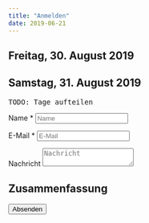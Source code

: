 ```yaml
---
title: "Anmelden"
date: 2019-06-21
---
```


<template id="i18n">
    <p data-id="friday" data-text="Freitag">-</p>
    <p data-id="saturday" data-text="Samstag">-</p>
    <!-- e.g. countryflags.com -->
    <p data-id="flag-url-DE" data-text="/graphics/germany-flag-small.png">-</p>
    <p data-id="flag-url-EN" data-text="/graphics/united-kingdom-flag-small.png">-</p>
</template>

<template id="round-template">
    <label data-id="container">
        <div class="round">
            <h1><span data-id="name"></span></h1>
            <p>Spielleiter: <span data-id="gm"></span></p>
            <p>Spielbeschreibung: <span data-id="game-description"></span></p>
            <p>Kampagnenbeschreibung: <span data-id="campaign-description"></span></p>
            <p>Sprache: <span data-id="lang"></span> <img height="10" data-id="lang-img"></p>
            <p>Tag/Zeit: <span data-id="day"></span> / <span data-id="from"></span> - <span data-id="to"></span></p>
            <p>Spieler Aktuell: <strong><span data-id="players-current"></span></strong> / Max: <span data-id="players-max"></span></p>
            <p class="hint c-btn"><span data-id="hint"></span></p>
            <input data-id="checkbox" type="checkbox">
        </div>
    </label>
</template>

<template id="summary-template">
    <p data-id="container">Name: <span data-id="name"></span> / Tag <span data-id="day"></span> / Von <span data-id="from"></span> / Bis <span data-id="to"></span></p>
</template>

## Freitag, 30. August 2019

<div id="c-rounds" class="u-bleed-out"></div>

## Samstag, 31. August 2019

<pre>TODO: Tage aufteilen</pre>

<div class="c-form">
<form action="https://formsubmit.co/mail@rollenspieltag.ch" method="POST">
    <div>
        <p class="c-form--item c-form-field--text">
            <label for="name">Name *</label>
            <input name="name" id="name" type="text" placeholder="Name">
        </p>
        <p class="c-form--item c-form-field--text">
            <label for="email">E-Mail *</label>
            <input name="email" id="email" type="email" placeholder="E-Mail">
        </p>
        <p class="c-form--item c-form-field--text">
            <label for="comment">Nachricht</label>
            <textarea comment="message" id="comment" placeholder="Nachricht"></textarea>
        </p>

<h2>Zusammenfassung</h2>

<div id="summaries"></div>
        <input class="c-btn" type="submit" id="submit" value="Absenden">
        <input type="hidden" name="_next" value="http://localhost:1313/program_test/">
        <input type="hidden" name="_captcha" value="false">
    </div>
</form>
</div>



<script src="/scripts/rollenspieltage.js"></script>
<script>
'use strict';

async function main() {
    const registrations = await getRegistrations();

    const i18nMap = {};
    document.getElementById('i18n').content.querySelectorAll('*').forEach(child => {
        i18nMap[child.dataset.id] = child.dataset.text;
    });

    function translate(what) {
        return i18nMap[what];
    }

    async function submit() {
        const nameNode = document.getElementById('name');
        const emailNode = document.getElementById('email');
        const commentNode = document.getElementById('comment');
        const name = nameNode.value;
        const email = emailNode.value;
        const comment = commentNode.value;
        await submitRegistration(name, email, comment);
    }

    function showSummaries(event) {
        const summaryTemplateNode = document.getElementById('summary-template');
        const summariesNode = document.getElementById('summaries');
        const roundsNode = document.getElementById('c-rounds');
        const fragment = document.createDocumentFragment();
        forEachRound(registrations, (roundId, round, game, playersMax, playersCurrent) => {
            const roundNode = roundsNode.querySelector('[data-round-id="' + roundId + '"]');
            const checkboxNode = roundNode.querySelector('[data-id=checkbox]');
            const hintNode = roundNode.querySelector('[data-id=hint]');
            hintNode.innerText = checkboxNode.checked ? 'AUSGEWÄHLT' : 'AUSWÄHLEN'; // TODO do something useful here or remove it
            if(checkboxNode.checked === true) {
                const templateNode = summaryTemplateNode.content.cloneNode(true);
                templateNode.querySelector('[data-id=name]').innerText = game.name;
                templateNode.querySelector('[data-id=day]').innerText = translate(round.day);
                templateNode.querySelector('[data-id=from]').innerText = round.from;
                templateNode.querySelector('[data-id=to]').innerText = round.to;
                fragment.appendChild(templateNode);
            }
        });

        replaceWithFragment(summariesNode, fragment);
    }

    function showRounds() {
        const roundTemplateNode = document.getElementById('round-template');
        const roundsNode = document.getElementById('c-rounds');
        const fragment = document.createDocumentFragment();

        forEachRound(registrations, (roundId, round, game, playersMax, playersCurrent) => {
            const templateNode = roundTemplateNode.content.cloneNode(true);
            if(playersCurrent === playersMax) {
                templateNode.querySelector('[data-id=container]').classList.add('round-full');
            }
            templateNode.querySelector('[data-id=container]').dataset.roundId = roundId;
            templateNode.querySelector('[data-id=name]').innerText = game.name;
            templateNode.querySelector('[data-id=gm]').innerText = game.gm;
            templateNode.querySelector('[data-id=game-description]').innerText = game.gameDescription;
            templateNode.querySelector('[data-id=campaign-description]').innerText = game.campaignDescription;
            templateNode.querySelector('[data-id=lang]').innerText = game.lang;
            templateNode.querySelector('[data-id=lang-img]').src = translate('flag-url-' + game.lang);
            templateNode.querySelector('[data-id=day]').innerText = translate(round.day);
            templateNode.querySelector('[data-id=from]').innerText = round.from;
            templateNode.querySelector('[data-id=to]').innerText = round.to;
            templateNode.querySelector('[data-id=players-current]').innerText = playersCurrent;
            templateNode.querySelector('[data-id=players-max]').innerText = game.playersMax;
            const checkboxNode = templateNode.querySelector('[data-id=checkbox]');
            checkboxNode.addEventListener('change', showSummaries);
            fragment.appendChild(templateNode);
        });

        replaceWithFragment(roundsNode, fragment);
    }

    document.getElementById('submit').addEventListener('click', submit);

    showRounds();
    showSummaries();
}

window.addEventListener('load', main);

</script>